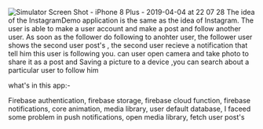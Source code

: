 ![Simulator Screen Shot - iPhone 8 Plus - 2019-04-04 at 22 07 28](https://user-images.githubusercontent.com/28659588/55585131-3faa2600-5726-11e9-8d27-1a54cf503b27.png)
The idea of the InstagramDemo application is the same as the idea of Instagram. The user is able to make  a user account and make a post and follow another user. As soon as the follower do following to anohter user, the  follower user shows the second user post's , the second user recieve a notification that tell him this user is following you.  can user open camera and take photo to share it as a post and Saving a picture to a  device ,you can  search about a particular user  to follow him 

what's in this app:-

 Firebase authentication, firebase storage, firebase cloud function, firebase notifications, core animation, media library,   user default database, I faceed some problem in push notifications, open media library, fetch user post's 
 
